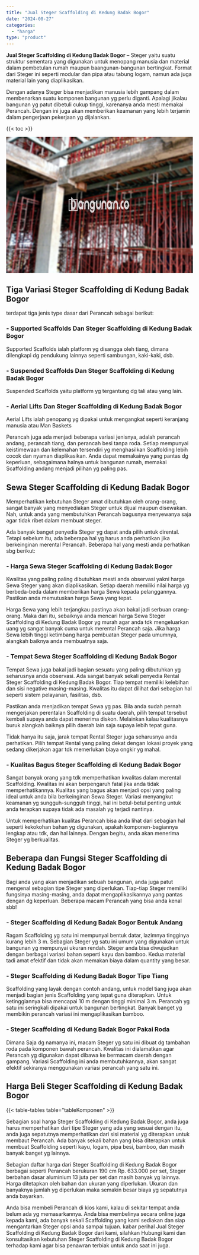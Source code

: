 ```yaml
---
title: "Jual Steger Scaffolding di Kedung Badak Bogor"
date: "2024-08-27"
categories: 
  - "harga"
type: "product"
---
```


**Jual Steger Scaffolding di Kedung Badak Bogor** – Steger yaitu suatu struktur sementara yang digunakan untuk menopang manusia dan material dalam pembetulan rumah maupun baangunan-bangunan bertingkat. Format dari Steger ini seperti modular dan pipa atau tabung logam, namun ada juga material lain yang diaplikasikan.

Dengan adanya Steger bisa menjadikan manusia lebih gampang dalam membenarkan suatu komponen bangunan yg perlu diganti. Apalagi jikalau bangunan yg patut dibetuli cukup tinggi, karenanya anda mesti memakai Perancah. Dengan ini juga akan memberikan keamanan yang lebih terjamin dalam pengerjaan pekerjaan yg dijalankan.

{{< toc >}}

![Jual Steger Scaffolding di Kedung Badak Bogor](/images/sewa-scaffolding-steger-17.png)

## Tiga Variasi Steger Scaffolding di Kedung Badak Bogor

terdapat tiga jenis type dasar dari Perancah sebagai berikut:

### \- Supported Scaffolds Dan Steger Scaffolding di Kedung Badak Bogor

Supported Scaffolds ialah platform yg disangga oleh tiang, dimana dilengkapi dg pendukung lainnya seperti sambungan, kaki-kaki, dsb.

### \- Suspended Scaffolds Dan Steger Scaffolding di Kedung Badak Bogor

Suspended Scaffolds yaitu platform yg tergantung dg tali atau yang lain.

### \- Aerial Lifts Dan Steger Scaffolding di Kedung Badak Bogor

Aerial Lifts ialah penopang yg dipakai untuk mengangkat seperti keranjang manusia atau Man Baskets

Perancah juga ada menjadi beberapa variasi jenisnya, adalah perancah andang, perancah tiang, dan perancah besi tanpa roda. Setiap mempunyai keistimewaan dan kelemahan tersendiri yg menghasilkan Scaffolding lebih cocok dan nyaman diaplikasikan. Anda dapat memakainya yang pantas dg keperluan, sebagaimana halnya untuk bangunan rumah, memakai Scaffolding andang menjadi pilihan yg paling pas.

## Sewa Steger Scaffolding di Kedung Badak Bogor

Memperhatikan kebutuhan Steger amat dibutuhkan oleh orang-orang, sangat banyak yang menyediakan Steger untuk dijual maupun disewakan. Nah, untuk anda yang membutuhkan Perancah bagusnya menyewanya saja agar tidak ribet dalam membuat steger.

Ada banyak banget penyedia Steger yg dapat anda pilih untuk dirental. Tetapi sebelum itu, ada beberapa hal yg harus anda perhatikan jika berkeinginan merental Perancah. Beberapa hal yang mesti anda perhatikan sbg berikut:

### \- Harga Sewa Steger Scaffolding di Kedung Badak Bogor

Kwalitas yang paling paling dibutuhkan mesti anda observasi yakni harga Sewa Steger yang akan diaplikasikan. Setiap daerah memiliki nilai harga yg berbeda-beda dalam memberikan harga Sewa kepada pelanggannya. Pastikan anda memutuskan harga Sewa yang tepat.

Harga Sewa yang lebih terjangkau pastinya akan bakal jadi serbuan orang-orang. Maka dari itu, sebaiknya anda mencari harga Sewa Steger Scaffolding di Kedung Badak Bogor yg murah agar anda tdk mengeluarkan uang yg sangat banyak cuma untuk merental Perancah saja. Jika harga Sewa lebih tinggi ketimbang harga pembuatan Steger pada umumnya, alangkah baiknya anda membuatnya saja.

### \- Tempat Sewa Steger Scaffolding di Kedung Badak Bogor

Tempat Sewa juga bakal jadi bagian sesuatu yang paling dibutuhkan yg seharusnya anda observasi. Ada sangat banyak sekali penyedia Rental Steger Scaffolding di Kedung Badak Bogor. Tiap tempat memiliki kelebihan dan sisi negative masing-masing. Kwalitas itu dapat dilihat dari sebagian hal seperti sistem pelayanan, fasilitas, dsb.

Pastikan anda menjadikan tempat Sewa yg pas. Bila anda sudah pernah mengerjakan perentalan Scaffolding di suatu daerah, pilih tempat tersebut kembali supaya anda dapat menerima diskon. Melainkan kalau kualitasnya buruk alangkah baiknya pilih daerah lain saja supaya lebih tepat guna.

Tidak hanya itu saja, jarak tempat Rental Steger juga seharusnya anda perhatikan. Pilih tempat Rental yang paling dekat dengan lokasi proyek yang sedang dikerjakan agar tdk memerlukan biaya ongkir yg mahal.

### \- Kualitas Bagus Steger Scaffolding di Kedung Badak Bogor

Sangat banyak orang yang tdk memperhatikan kwalitas dalam merental Scaffolding. Kwalitas ini akan berpengaruh fatal jika anda tidak memperhatikannya. Kualitas yang bagus akan menjadi opsi yang paling ideal untuk anda bila berkeinginan Sewa Steger. Variasi menyangkut keamanan yg sungguh-sungguh tinggi, hal ini betul-betul penting untuk anda terapkan supaya tidak ada masalah yg terjadi nantinya.

Untuk memperhatikan kualitas Perancah bisa anda lihat dari sebagian hal seperti kekokohan bahan yg digunakan, apakah komponen-bagiannya lengkap atau tdk, dan hal lainnya. Dengan begitu, anda akan menerima Steger yg berkualitas.

## Beberapa dan Fungsi Steger Scaffolding di Kedung Badak Bogor

Bagi anda yang akan menjadikan sebuah bangunan, anda juga patut mengenal sebagian tipe Steger yang diperlukan. Tiap-tiap Steger memiliki fungsinya masing-masing, anda dapat mengaplikasikannya yang pantas dengan dg keperluan. Beberapa macam Perancah yang bisa anda kenal sbb!

### \- Steger Scaffolding di Kedung Badak Bogor Bentuk Andang

Ragam Scaffolding yg satu ini mempunyai bentuk datar, lazimnya tingginya kurang lebih 3 m. Sebagian Steger yg satu ini umum yang digunakan untuk bangunan yg mempunyai ukuran rendah. Steger anda bisa diwujudkan dengan berbagai variasi bahan seperti kayu dan bamboo. Kedua material tadi amat efektif dan tidak akan memakan biaya dalam quantity yang besar.

### \- Steger Scaffolding di Kedung Badak Bogor Tipe Tiang

Scaffolding yang layak dengan contoh andang, untuk model tiang juga akan menjadi bagian jenis Scaffolding yang tepat guna diterapkan. Untuk ketinggiannya bisa mencapai 10 m dengan tinggi minimal 3 m. Perancah yg satu ini seringkali dipakai untuk bangunan bertingkat. Banyak banget yg membikin perancah variasi ini mengaplikasikan bamboo.

### \- Steger Scaffolding di Kedung Badak Bogor Pakai Roda

Dimana Saja dg namanya ini, macam Steger yg satu ini dibuat dg tambahan roda pada komponen bawah perancah. Kwalitas ini dialamatkan agar Perancah yg digunakan dapat dibawa ke bermacam daerah dengan gampang. Variasi Scaffolding ini anda membutuhkannya, akan sangat efektif sekiranya menggunakan variasi perancah yang satu ini.

## Harga Beli Steger Scaffolding di Kedung Badak Bogor

{{< table-tables table="tableKomponen" >}}

Sebagian soal harga Steger Scaffolding di Kedung Badak Bogor, anda juga harus memperhatikan dari tipe Steger yang ada yang sesuai dengan itu, anda juga sepatutnya memperhatikan dari sisi material yg diterapkan untuk membaut Perancah. Ada banyak sekali bahan yang bisa diterapkan untuk membuat Scaffolding seperti kayu, logam, pipa besi, bamboo, dan masih banyak banget yg lainnya.

Sebagian daftar harga dari Steger Scaffolding di Kedung Badak Bogor berbagai seperti Perancah berukuran 190 cm Rp. 633.000 per set, Steger berbahan dasar aluminium 13 juta per set dan masih banyak yg lainnya. Harga ditetapkan oleh bahan dan ukuran yang diperlukan. Ukuran dan banyaknya jumlah yg diperlukan maka semakin besar biaya yg sepatutnya anda bayarkan.

Anda bisa membeli Perancah di kios kami, kalau di sekitar tempat anda belum ada yg memasarkannya. Anda bisa membelinya secara online juga kepada kami, ada banyak sekali Scaffolding yang kami sediakan dan siap mengantarkan Steger opsi anda sampai tujuan. kabar perihal Jual Steger Scaffolding di Kedung Badak Bogor dari kami, silahkan Hubungi kami dan konsultasikan kebutuhan Steger Scaffolding di Kedung Badak Bogor terhadap kami agar bisa penawran terbiak untuk anda saat ini juga.
